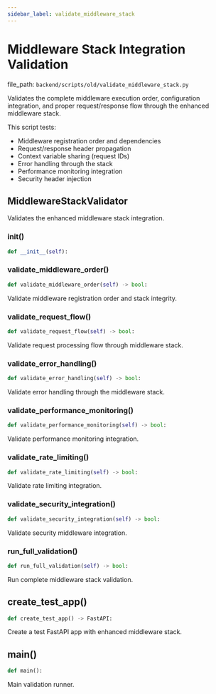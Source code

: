 ```yaml
---
sidebar_label: validate_middleware_stack
---
```


# Middleware Stack Integration Validation

  file_path: `backend/scripts/old/validate_middleware_stack.py`

Validates the complete middleware execution order, configuration integration,
and proper request/response flow through the enhanced middleware stack.

This script tests:
- Middleware registration order and dependencies
- Request/response header propagation
- Context variable sharing (request IDs)
- Error handling through the stack
- Performance monitoring integration
- Security header injection

## MiddlewareStackValidator

Validates the enhanced middleware stack integration.

### __init__()

```python
def __init__(self):
```

### validate_middleware_order()

```python
def validate_middleware_order(self) -> bool:
```

Validate middleware registration order and stack integrity.

### validate_request_flow()

```python
def validate_request_flow(self) -> bool:
```

Validate request processing flow through middleware stack.

### validate_error_handling()

```python
def validate_error_handling(self) -> bool:
```

Validate error handling through the middleware stack.

### validate_performance_monitoring()

```python
def validate_performance_monitoring(self) -> bool:
```

Validate performance monitoring integration.

### validate_rate_limiting()

```python
def validate_rate_limiting(self) -> bool:
```

Validate rate limiting integration.

### validate_security_integration()

```python
def validate_security_integration(self) -> bool:
```

Validate security middleware integration.

### run_full_validation()

```python
def run_full_validation(self) -> bool:
```

Run complete middleware stack validation.

## create_test_app()

```python
def create_test_app() -> FastAPI:
```

Create a test FastAPI app with enhanced middleware stack.

## main()

```python
def main():
```

Main validation runner.
